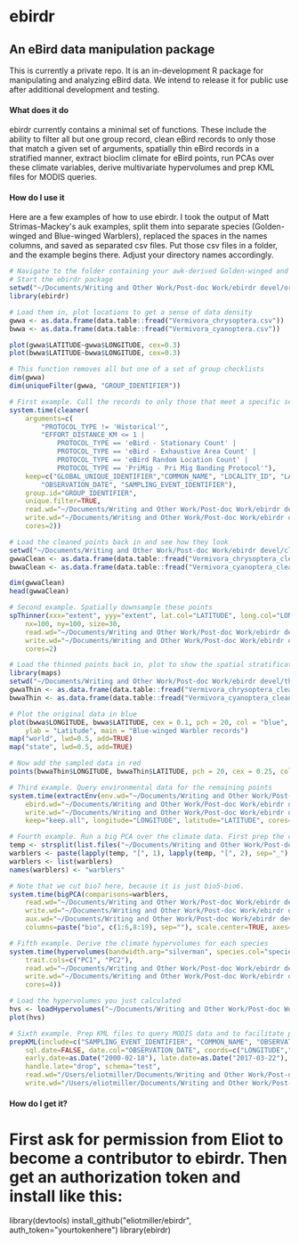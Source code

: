 # ebirdr
## An eBird data manipulation package

This is currently a private repo. It is an in-development R package for manipulating and analyzing eBird data. We intend to release it for public use after additional development and testing. 

#### What does it do
ebirdr currently contains a minimal set of functions. These include the ability to filter all but one group record, clean eBird records to only those that match a given set of arguments, spatially thin eBird records in a stratified manner, extract bioclim climate for eBird points, run PCAs over these climate variables, derive multivariate hypervolumes and prep KML files for MODIS queries.

#### How do I use it
Here are a few examples of how to use ebirdr. I took the output of Matt Strimas-Mackey's auk examples, split them into separate species (Golden-winged and Blue-winged Warblers), replaced the spaces in the names columns, and saved as separated csv files. Put those csv files in a folder, and the example begins there. Adjust your directory names accordingly.

```r
# Navigate to the folder containing your awk-derived Golden-winged and Blue-winged Warbler files
# Start the ebirdr package
setwd("~/Documents/Writing and Other Work/Post-doc Work/ebirdr devel/orig")
library(ebirdr)

# Load them in, plot locations to get a sense of data density
gwwa <- as.data.frame(data.table::fread("Vermivora_chrysoptera.csv"))
bwwa <- as.data.frame(data.table::fread("Vermivora_cyanoptera.csv"))

plot(gwwa$LATITUDE~gwwa$LONGITUDE, cex=0.3)
plot(bwwa$LATITUDE~bwwa$LONGITUDE, cex=0.3)

# This function removes all but one of a set of group checklists
dim(gwwa)
dim(uniqueFilter(gwwa, "GROUP_IDENTIFIER"))

# First example. Cull the records to only those that meet a specific set of criteria
system.time(cleaner(
	arguments=c(
		"PROTOCOL_TYPE != 'Historical'",
		"EFFORT_DISTANCE_KM <= 1 |
			PROTOCOL_TYPE == 'eBird - Stationary Count' |
			PROTOCOL_TYPE == 'eBird - Exhaustive Area Count' |
			PROTOCOL_TYPE == 'eBird Random Location Count' |
			PROTOCOL_TYPE == 'PriMig - Pri Mig Banding Protocol'"),
	keep=c("GLOBAL_UNIQUE_IDENTIFIER","COMMON_NAME", "LOCALITY_ID", "LATITUDE", "LONGITUDE",
		"OBSERVATION_DATE", "SAMPLING_EVENT_IDENTIFIER"),
	group.id="GROUP_IDENTIFIER",
	unique.filter=TRUE,
	read.wd="~/Documents/Writing and Other Work/Post-doc Work/ebirdr devel/orig",
	write.wd="~/Documents/Writing and Other Work/Post-doc Work/ebirdr devel/cleaned",
	cores=2))

# Load the cleaned points back in and see how they look
setwd("~/Documents/Writing and Other Work/Post-doc Work/ebirdr devel/cleaned")
gwwaClean <- as.data.frame(data.table::fread("Vermivora_chrysoptera_cleaned.csv"))
bwwaClean <- as.data.frame(data.table::fread("Vermivora_cyanoptera_cleaned.csv"))

dim(gwwaClean)
head(gwwaClean)

# Second example. Spatially downsample these points
spThinner(xxx="extent", yyy="extent", lat.col="LATITUDE", long.col="LONGITUDE",
	nx=100, ny=100, size=30,
	read.wd="~/Documents/Writing and Other Work/Post-doc Work/ebirdr devel/cleaned",
	write.wd="~/Documents/Writing and Other Work/Post-doc Work/ebirdr devel/thinned",
	cores=2)

# Load the thinned points back in, plot to show the spatial stratification
library(maps)
setwd("~/Documents/Writing and Other Work/Post-doc Work/ebirdr devel/thinned")
gwwaThin <- as.data.frame(data.table::fread("Vermivora_chrysoptera_cleaned_thinned.csv"))
bwwaThin <- as.data.frame(data.table::fread("Vermivora_cyanoptera_cleaned_thinned.csv"))

# Plot the original data in blue
plot(bwwa$LONGITUDE, bwwa$LATITUDE, cex = 0.1, pch = 20, col = "blue", xlab = "Longitude",
	ylab = "Latitude", main = "Blue-winged Warbler records")
map("world", lwd=0.5, add=TRUE)
map("state", lwd=0.5, add=TRUE)	

# Now add the sampled data in red
points(bwwaThin$LONGITUDE, bwwaThin$LATITUDE, pch = 20, cex = 0.25, col = "red")

# Third example. Query environmental data for the remaining points
system.time(extractEnv(env.wd="~/Documents/Writing and Other Work/Post-doc Work/Dominance&Distributions/data",
	ebird.wd="~/Documents/Writing and Other Work/Post-doc Work/ebirdr devel/thinned",
	write.wd="~/Documents/Writing and Other Work/Post-doc Work/ebirdr devel/wEnv",
	keep="keep.all", longitude="LONGITUDE", latitude="LATITUDE", cores=2))

# Fourth example. Run a big PCA over the climate data. First prep the comparison for analysis
temp <- strsplit(list.files("~/Documents/Writing and Other Work/Post-doc Work/ebirdr devel/wEnv"), "_")
warblers <- paste(lapply(temp, "[", 1), lapply(temp, "[", 2), sep="_")
warblers <- list(warblers)
names(warblers) <- "warblers"

# Note that we cut bio7 here, because it is just bio5-bio6.
system.time(bigPCA(comparisons=warblers,
	read.wd="~/Documents/Writing and Other Work/Post-doc Work/ebirdr devel/wEnv",
	write.wd="~/Documents/Writing and Other Work/Post-doc Work/ebirdr devel/clim_pcas",
	aux.wd="~/Documents/Writing and Other Work/Post-doc Work/ebirdr devel/clim_pca_summaries",
	columns=paste("bio", c(1:6,8:19), sep=""), scale.center=TRUE, axes=3))

# Fifth example. Derive the climate hypervolumes for each species
system.time(hypervolumes(bandwidth.arg="silverman", species.col="species",
	trait.cols=c("PC1", "PC2"),
	read.wd="~/Documents/Writing and Other Work/Post-doc Work/ebirdr devel/clim_pcas",
	write.wd="~/Documents/Writing and Other Work/Post-doc Work/ebirdr devel/clim_hypervolumes",
	cores=4))

# Load the hypervolumes you just calculated
hvs <- loadHypervolumes("~/Documents/Writing and Other Work/Post-doc Work/ebirdr devel/clim_hypervolumes")
plot(hvs)

# Sixth example. Prep KML files to query MODIS data and to facilitate plotting in Google Earth
prepKML(include=c("SAMPLING_EVENT_IDENTIFIER", "COMMON_NAME", "OBSERVATION_DATE", "LONGITUDE", "LATITUDE"),
	sql.date=FALSE, date.col="OBSERVATION_DATE", coords=c("LONGITUDE","LATITUDE"),
	early.date=as.Date("2000-02-18"), late.date=as.Date("2017-03-22"), handle.early="drop",
	handle.late="drop", schema="test",
	read.wd="/Users/eliotmiller/Documents/Writing and Other Work/Post-doc Work/ebirdr devel/thinned",
	write.wd="/Users/eliotmiller/Documents/Writing and Other Work/Post-doc Work/ebirdr devel/kml", cores=2)
```

#### How do I get it?
# First ask for permission from Eliot to become a contributor to ebirdr. Then get an authorization token and install like this:
library(devtools)
install_github("eliotmiller/ebirdr", auth_token="yourtokenhere")
library(ebirdr)

